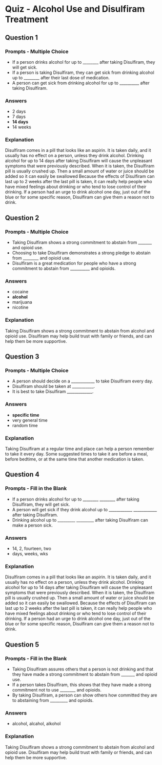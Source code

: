 # Quiz - Alcohol Use and Disulfiram Treatment

## Question 1

### Prompts - Multiple Choice
+ If a person drinks alcohol for up to ________ after taking Disulfiram, they will get sick.
+ If a person is taking Disulfiram, they can get sick from drinking alcohol up to ________ after their last dose of medication.
+ A person can get sick from drinking alcohol for up to __________ after taking Disulfiram.

### Answers
+ 2 days
+ 7 days
+ __14 days__
+ 14 weeks

### Explanation
Disulfiram comes in a pill that looks like an aspirin. It is taken daily, and it usually has no effect on a person, unless they drink alcohol. Drinking alcohol for up to 14 days after taking Disulfiram will cause the unpleasant symptoms that were previously described.
When it is taken, the Disulfiram pill is usually crushed up. Then a small amount of water or juice should be added so it can easily be swallowed
Because the effects of Disulfiram can last up to 2 weeks after the last pill is taken, it can really help people who have mixed feelings about drinking or who tend to lose control of their drinking. If a person had an urge to drink alcohol one day, just out of the blue or for some specific reason, Disulfiram can give them a reason not to drink.

## Question 2

### Prompts - Multiple Choice
+ Taking Disulfiram shows a strong commitment to abstain from _______ and opioid use.
+ Choosing to take Disulfiram demonstrates a strong pledge to abstain from ________ and opioid use.
+ Disulfiram is a great medication for people who have a strong commitment to abstain from __________ and opioids.

### Answers
+ cocaine
+ __alcohol__
+ marijuana
+ nicotine

### Explanation
Taking Disulfiram shows a strong commitment to abstain from alcohol and opioid use. Disulfiram may help build trust with family or friends, and can help them be more supportive.

## Question 3

### Prompts - Multiple Choice
+ A person should decide on a ____________ to take Disulfiram every day.
+ Disulfiram should be taken at ___________.
+ It is best to take Disulfiram _____________.

### Answers
+ __specific time__
+ very general time
+ random time

### Explanation
Taking Disulfiram at a regular time and place can help a person remember to take it every day. Some suggested times to take it are before a meal, before bedtime, or at the same time that another medication is taken.

## Question 4

### Prompts - Fill in the Blank
+ If a person drinks alcohol for up to ________ ________ after taking Disulfiram, they will get sick.
+ A person will get sick if they drink alcohol up to ____________ ____________ after taking Disulfiram.
+ Drinking alcohol up to _________ _________ after taking Disulfiram can make a person sick.

### Answers
+ 14, 2, fourteen, two
+ days, weeks, wks

### Explanation
Disulfiram comes in a pill that looks like an aspirin. It is taken daily, and it usually has no effect on a person, unless they drink alcohol. Drinking alcohol for up to 14 days after taking Disulfiram will cause the unpleasant symptoms that were previously described.
When it is taken, the Disulfiram pill is usually crushed up. Then a small amount of water or juice should be added so it can easily be swallowed.
Because the effects of Disulfiram can last up to 2 weeks after the last pill is taken, it can really help people who have mixed feelings about drinking or who tend to lose control of their drinking. If a person had an urge to drink alcohol one day, just out of the blue or for some specific reason, Disulfiram can give them a reason not to drink.

## Question 5

### Prompts - Fill in the Blank
+ Taking Disulfiram assures others that a person is not drinking and that they have made a strong commitment to abstain from _______ and opioid use.
+ If a person takes Disulfiram, this shows that they have made a strong commitment not to use ________ and opioids.
+ By taking Disulfiram, a person can show others how committed they are to abstaining from _________ and opioids.

### Answers
+ alcohol, alcahol, alkohol

### Explanation
Taking Disulfiram shows a strong commitment to abstain from alcohol and opioid use. Disulfiram may help build trust with family or friends, and can help them be more supportive.


